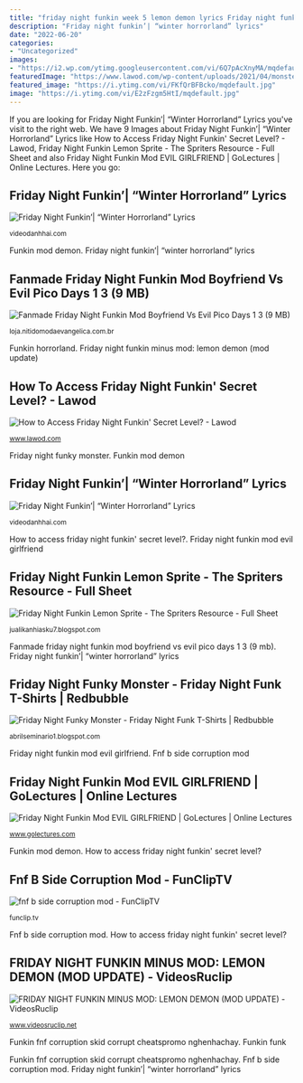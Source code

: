 ```yaml
---
title: "friday night funkin week 5 lemon demon lyrics Friday night funkin mod evil girlfriend"
description: "Friday night funkin’| “winter horrorland” lyrics"
date: "2022-06-20"
categories:
- "Uncategorized"
images:
- "https://i2.wp.com/ytimg.googleusercontent.com/vi/6Q7pAcXnyMA/mqdefault.jpg?resize=80,80"
featuredImage: "https://www.lawod.com/wp-content/uploads/2021/04/monster-lemon-demon.jpg"
featured_image: "https://i.ytimg.com/vi/FKfQrBFBcko/mqdefault.jpg"
image: "https://i.ytimg.com/vi/E2zFzgm5HtI/mqdefault.jpg"
---
```


If you are looking for Friday Night Funkin’| “Winter Horrorland” Lyrics you've visit to the right web. We have 9 Images about Friday Night Funkin’| “Winter Horrorland” Lyrics like How to Access Friday Night Funkin&#039; Secret Level? - Lawod, Friday Night Funkin Lemon Sprite - The Spriters Resource - Full Sheet and also Friday Night Funkin Mod EVIL GIRLFRIEND | GoLectures | Online Lectures. Here you go:

## Friday Night Funkin’| “Winter Horrorland” Lyrics

![Friday Night Funkin’| “Winter Horrorland” Lyrics](https://i.ytimg.com/vi/VfDYrzL4RZA/mqdefault.jpg "Friday night funkin minus mod: lemon demon (mod update)")

<small>videodanhhai.com</small>

Funkin mod demon. Friday night funkin’| “winter horrorland” lyrics

## Fanmade Friday Night Funkin Mod Boyfriend Vs Evil Pico Days 1 3 (9 MB)

![Fanmade Friday Night Funkin Mod Boyfriend Vs Evil Pico Days 1 3 (9 MB)](https://i2.wp.com/ytimg.googleusercontent.com/vi/6Q7pAcXnyMA/mqdefault.jpg?resize=80,80 "Friday night funkin’| “winter horrorland” lyrics")

<small>loja.nitidomodaevangelica.com.br</small>

Funkin horrorland. Friday night funkin minus mod: lemon demon (mod update)

## How To Access Friday Night Funkin&#039; Secret Level? - Lawod

![How to Access Friday Night Funkin&#039; Secret Level? - Lawod](https://www.lawod.com/wp-content/uploads/2021/04/monster-lemon-demon.jpg "Funkin mod demon")

<small>www.lawod.com</small>

Friday night funky monster. Funkin mod demon

## Friday Night Funkin’| “Winter Horrorland” Lyrics

![Friday Night Funkin’| “Winter Horrorland” Lyrics](https://i.ytimg.com/vi/FKfQrBFBcko/mqdefault.jpg "Funkin fnf corruption skid corrupt cheatspromo nghenhachay")

<small>videodanhhai.com</small>

How to access friday night funkin&#039; secret level?. Friday night funkin mod evil girlfriend

## Friday Night Funkin Lemon Sprite - The Spriters Resource - Full Sheet

![Friday Night Funkin Lemon Sprite - The Spriters Resource - Full Sheet](https://media.tenor.com/images/0413c9e390d74accb122cd64f7545b4f/tenor.gif "Funkin funk")

<small>jualikanhiasku7.blogspot.com</small>

Fanmade friday night funkin mod boyfriend vs evil pico days 1 3 (9 mb). Friday night funkin’| “winter horrorland” lyrics

## Friday Night Funky Monster - Friday Night Funk T-Shirts | Redbubble

![Friday Night Funky Monster - Friday Night Funk T-Shirts | Redbubble](https://i.ytimg.com/vi/QA0hF8prRJM/maxresdefault.jpg "Fnf b side corruption mod")

<small>abrilseminario1.blogspot.com</small>

Friday night funkin mod evil girlfriend. Fnf b side corruption mod

## Friday Night Funkin Mod EVIL GIRLFRIEND | GoLectures | Online Lectures

![Friday Night Funkin Mod EVIL GIRLFRIEND | GoLectures | Online Lectures](https://i.ytimg.com/vi/OCzt3pMdshU/1.jpg "Friday night funky monster")

<small>www.golectures.com</small>

Funkin mod demon. How to access friday night funkin&#039; secret level?

## Fnf B Side Corruption Mod - FunClipTV

![fnf b side corruption mod - FunClipTV](https://ytimg.googleusercontent.com/vi/i01t0NQvqr0/mqdefault.jpg "Fnf b side corruption mod")

<small>funclip.tv</small>

Fnf b side corruption mod. How to access friday night funkin&#039; secret level?

## FRIDAY NIGHT FUNKIN MINUS MOD: LEMON DEMON (MOD UPDATE) - VideosRuclip

![FRIDAY NIGHT FUNKIN MINUS MOD: LEMON DEMON (MOD UPDATE) - VideosRuclip](https://i.ytimg.com/vi/E2zFzgm5HtI/mqdefault.jpg "Funkin secret lemon fnf lawod")

<small>www.videosruclip.net</small>

Funkin fnf corruption skid corrupt cheatspromo nghenhachay. Funkin funk

Funkin fnf corruption skid corrupt cheatspromo nghenhachay. Fnf b side corruption mod. Friday night funkin’| “winter horrorland” lyrics
